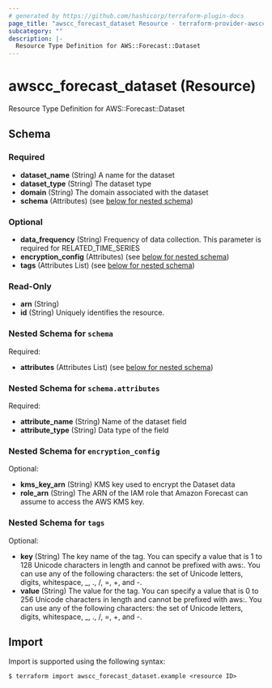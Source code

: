 ```yaml
---
# generated by https://github.com/hashicorp/terraform-plugin-docs
page_title: "awscc_forecast_dataset Resource - terraform-provider-awscc"
subcategory: ""
description: |-
  Resource Type Definition for AWS::Forecast::Dataset
---
```


# awscc_forecast_dataset (Resource)

Resource Type Definition for AWS::Forecast::Dataset



<!-- schema generated by tfplugindocs -->
## Schema

### Required

- **dataset_name** (String) A name for the dataset
- **dataset_type** (String) The dataset type
- **domain** (String) The domain associated with the dataset
- **schema** (Attributes) (see [below for nested schema](#nestedatt--schema))

### Optional

- **data_frequency** (String) Frequency of data collection. This parameter is required for RELATED_TIME_SERIES
- **encryption_config** (Attributes) (see [below for nested schema](#nestedatt--encryption_config))
- **tags** (Attributes List) (see [below for nested schema](#nestedatt--tags))

### Read-Only

- **arn** (String)
- **id** (String) Uniquely identifies the resource.

<a id="nestedatt--schema"></a>
### Nested Schema for `schema`

Required:

- **attributes** (Attributes List) (see [below for nested schema](#nestedatt--schema--attributes))

<a id="nestedatt--schema--attributes"></a>
### Nested Schema for `schema.attributes`

Required:

- **attribute_name** (String) Name of the dataset field
- **attribute_type** (String) Data type of the field



<a id="nestedatt--encryption_config"></a>
### Nested Schema for `encryption_config`

Optional:

- **kms_key_arn** (String) KMS key used to encrypt the Dataset data
- **role_arn** (String) The ARN of the IAM role that Amazon Forecast can assume to access the AWS KMS key.


<a id="nestedatt--tags"></a>
### Nested Schema for `tags`

Optional:

- **key** (String) The key name of the tag. You can specify a value that is 1 to 128 Unicode characters in length and cannot be prefixed with aws:. You can use any of the following characters: the set of Unicode letters, digits, whitespace, _, ., /, =, +, and -.
- **value** (String) The value for the tag. You can specify a value that is 0 to 256 Unicode characters in length and cannot be prefixed with aws:. You can use any of the following characters: the set of Unicode letters, digits, whitespace, _, ., /, =, +, and -.

## Import

Import is supported using the following syntax:

```shell
$ terraform import awscc_forecast_dataset.example <resource ID>
```
